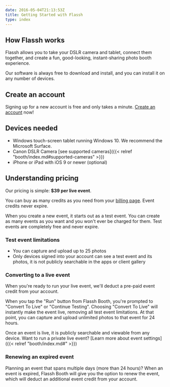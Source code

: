 ```yaml
---
date: 2016-05-04T21:13:53Z
title: Getting Started with Flassh
type: index
---
```


## How Flassh works

Flassh allows you to take your DSLR camera and tablet, connect them together, and create a fun, good-looking, instant-sharing photo booth experience.

Our software is always free to download and install, and you can install it on any number of devices.

## Create an account

Signing up for a new account is free and only takes a minute. [Create an account](https://flassh.co/signup) now!

## Devices needed

- Windows touch-screen tablet running Windows 10. We recommend the Microsoft Surface.
- Canon DSLR Camera [see supported cameras]({{< relref "booth/index.md#supported-cameras" >}})
- iPhone or iPad with iOS 9 or newer (optional)

## Understanding pricing

Our pricing is simple: **$39 per live event**.

You can buy as many credits as you need from your [billing page](https://flassh.co/account/billing). Event credits never expire.

When you create a new event, it starts out as a test event. You can create as many events as you want and you won't ever be charged for them. Test events are completely free and never expire.

### Test event limitations

- You can capture and upload up to 25 photos
- Only devices signed into your account can see a test event and its photos, it is not publicly searchable in the apps or client gallery

### Converting to a live event

When you're ready to run your live event, we'll deduct a pre-paid event credit from your account.

When you tap the "Run" button from Flassh Booth, you're prompted to "Convert To Live" or "Continue Testing". Choosing "Convert To Live" will instantly make the event live, removing all test event limitations. At that point, you can capture and upload unlimited photos to that event for 24 hours.

Once an event is live, it is publicly searchable and viewable from any device. Want to run a private live event? [Learn more about event settings]({{< relref "booth/index.md#" >}})

### Renewing an expired event

Planning an event that spans multiple days (more than 24 hours)? When an event is expired, Flassh Booth will give you the option to renew the event, which will deduct an additional event credit from your account.
